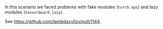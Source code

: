 In this scenario we faced problems with fake modules (`torch.ops`) and lazy modules (`tensorboard.lazy`).

See https://github.com/lambdazy/lzy/pull/1144.